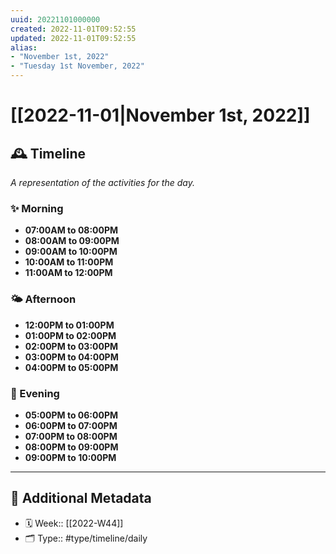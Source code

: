```yaml
---
uuid: 20221101000000
created: 2022-11-01T09:52:55
updated: 2022-11-01T09:52:55
alias: 
- "November 1st, 2022"
- "Tuesday 1st November, 2022"
---
```


# [[2022-11-01|November 1st, 2022]]

## 🕰️ Timeline

*A representation of the activities for the day.*

### ✨ Morning

- **07:00AM to 08:00PM**
- **08:00AM to 09:00PM**
- **09:00AM to 10:00PM**
- **10:00AM to 11:00PM**
- **11:00AM to 12:00PM**

### 🌤️ Afternoon

- **12:00PM to 01:00PM**
- **01:00PM to 02:00PM**
- **02:00PM to 03:00PM**
- **03:00PM to 04:00PM**
- **04:00PM to 05:00PM**

### 🌙 Evening
	
- **05:00PM to 06:00PM**
- **06:00PM to 07:00PM**
- **07:00PM to 08:00PM**
- **08:00PM to 09:00PM**
- **09:00PM to 10:00PM**

---

## 📇 Additional Metadata

- 🗓️ Week:: [[2022-W44]]
- 🗂 Type:: #type/timeline/daily
